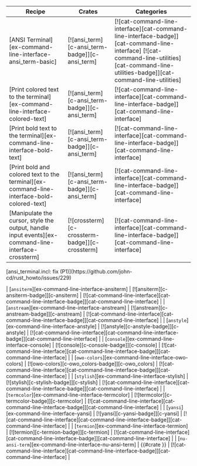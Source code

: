 | Recipe | Crates | Categories |
|--------|--------|------------|
| [ANSI Terminal][ex-command-line-interface-ansi_term-basic] | [![ansi_term][c-ansi_term-badge]][c-ansi_term] | [![cat-command-line-interface][cat-command-line-interface-badge]][cat-command-line-interface] [![cat-command-line-utilities][cat-command-line-utilities-badge]][cat-command-line-utilities] |
| [Print colored text to the terminal][ex-command-line-interface-colored-text] | [![ansi_term][c-ansi_term-badge]][c-ansi_term] | [![cat-command-line-interface][cat-command-line-interface-badge]][cat-command-line-interface] |
| [Print bold text to the terminal][ex-command-line-interface-bold-text] | [![ansi_term][c-ansi_term-badge]][c-ansi_term] | [![cat-command-line-interface][cat-command-line-interface-badge]][cat-command-line-interface] |
| [Print bold and colored text to the terminal][ex-command-line-interface-bold-colored-text] | [![ansi_term][c-ansi_term-badge]][c-ansi_term] | [![cat-command-line-interface][cat-command-line-interface-badge]][cat-command-line-interface] |
| [Manipulate the cursor, style the output, handle input events][ex-command-line-interface-crossterm] | [![crossterm][c-crossterm-badge]][c-crossterm] | [![cat-command-line-interface][cat-command-line-interface-badge]][cat-command-line-interface] |

<div class="hidden">
[ansi_terminal.incl: fix (P1)](https://github.com/john-cd/rust_howto/issues/229)

| [`ansiterm`][ex-command-line-interface-ansiterm] | [![ansiterm][c-ansiterm-badge]][c-ansiterm] | [![cat-command-line-interface][cat-command-line-interface-badge]][cat-command-line-interface] |
| [`anstream`][ex-command-line-interface-anstream] | [![anstream][c-anstream-badge]][c-anstream] | [![cat-command-line-interface][cat-command-line-interface-badge]][cat-command-line-interface] |
| [`anstyle`][ex-command-line-interface-anstyle] | [![anstyle][c-anstyle-badge]][c-anstyle] | [![cat-command-line-interface][cat-command-line-interface-badge]][cat-command-line-interface] |
| [`console`][ex-command-line-interface-console] | [![console][c-console-badge]][c-console] | [![cat-command-line-interface][cat-command-line-interface-badge]][cat-command-line-interface] |
| [`owo-colors`][ex-command-line-interface-owo-colors] | [![owo-colors][c-owo_colors-badge]][c-owo_colors] | [![cat-command-line-interface][cat-command-line-interface-badge]][cat-command-line-interface] |
| [`stylish`][ex-command-line-interface-stylish] | [![stylish][c-stylish-badge]][c-stylish] | [![cat-command-line-interface][cat-command-line-interface-badge]][cat-command-line-interface] |
| [`termcolor`][ex-command-line-interface-termcolor] | [![termcolor][c-termcolor-badge]][c-termcolor] | [![cat-command-line-interface][cat-command-line-interface-badge]][cat-command-line-interface] |
| [`yansi`][ex-command-line-interface-yansi] | [![yansi][c-yansi-badge]][c-yansi] | [![cat-command-line-interface][cat-command-line-interface-badge]][cat-command-line-interface] |
| [`termion`][ex-command-line-interface-termion] | [![termion][c-termion-badge]][c-termion] | [![cat-command-line-interface][cat-command-line-interface-badge]][cat-command-line-interface] |
| [`nu-ansi-term`][ex-command-line-interface-nu-ansi-term] | {{#crate }} | [![cat-command-line-interface][cat-command-line-interface-badge]][cat-command-line-interface] |

</div>
